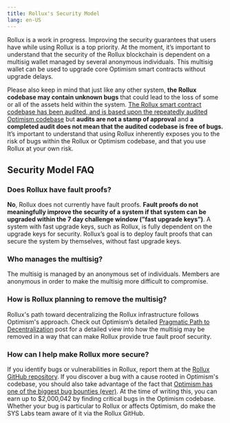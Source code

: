 ```yaml
---
title: Rollux's Security Model
lang: en-US
---
```


Rollux is a work in progress.
Improving the security guarantees that users have while using Rollux is a top priority.
At the moment, it’s important to understand that the security of the Rollux blockchain is dependent on a multisig wallet managed by several anonymous individuals.
This multisig wallet can be used to upgrade core Optimism smart contracts without upgrade delays.

Please also keep in mind that just like any other system, **the Rollux codebase may contain unknown bugs** that could lead to the loss of some or all of the assets held within the system.
[The Rollux smart contract codebase has been audited, and is based upon the repeatedly audited Optimism codebase](https://github.com/ethereum-optimism/optimism/tree/develop/technical-documents/security-reviews) but **audits are not a stamp of approval** and **a completed audit does not mean that the audited codebase is free of bugs.**
It’s important to understand that using Rollux inherently exposes you to the risk of bugs within the Rollux or Optimism codebase, and that you use Rollux at your own risk.

## Security Model FAQ

### Does Rollux have fault proofs?

**No**, Rollux does not currently have fault proofs.
**Fault proofs do not meaningfully improve the security of a system if that system can be upgraded within the 7 day challenge window (”fast upgrade keys”)**.
A system with fast upgrade keys, such as Rollux, is fully dependent on the upgrade keys for security.
Rollux’s goal is to deploy fault proofs that can secure the system by themselves, without fast upgrade keys.

### Who manages the multisig?

The multisig is managed by an anonymous set of individuals.
Members are anonymous in order to make the multisig more difficult to compromise.

### How is Rollux planning to remove the multisig?

Rollux's path toward decentralizing the Rollux infrastructure follows Optimism's approach. Check out Optimism’s detailed [Pragmatic Path to Decentralization](https://medium.com/ethereum-optimism/our-pragmatic-path-to-decentralization-cb5805ca43c1) post for a detailed view into how the multisig may be removed in a way that can make Rollux provide true fault proof security.

### How can I help make Rollux more secure?

If you identify bugs or vulnerabilities in Rollux, report them at the [Rollux GitHub repository](https://github.com/SYS-Labs/rollux). If you discover a bug with a cause rooted in Optimism's codebase, you should also take advantage of the fact that [Optimism has one of the biggest bug bounties (ever)](https://community.optimism.io/docs/security-model/bounties/).
At the time of writing this, you can earn up to $2,000,042 by finding critical bugs in the Optimism codebase. Whether your bug is particular to Rollux or affects Optimism, do make the SYS Labs team aware of it via the Rollux GitHub. 

<!--- You can also [run your own verifier node](https://github.com/smartcontracts/simple-optimism-node/) to detect network faults. -->
